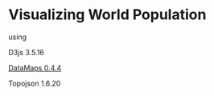 # Visualizing World Population
using 

D3js 3.5.16 

[DataMaps 0.4.4](http://datamaps.github.io/) 

Topojson 1.6.20
